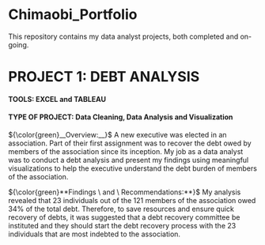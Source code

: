 # Chimaobi_Portfolio
This repository contains my data analyst projects, both completed and on-going.

# PROJECT 1: DEBT ANALYSIS
#### TOOLS: EXCEL and TABLEAU
#### TYPE OF PROJECT: Data Cleaning, Data Analysis and Visualization

${\color{green}__Overview:__}$
A new executive was elected in an association. Part of their first assignment was to recover the debt owed by members of the association since its inception.
My job as a data analyst was to conduct a debt analysis and present my findings using meaningful visualizations to help the executive understand the debt burden of members of the association. 

${\color{green}**Findings \ and \ Recommendations:**}$
My analysis revealed that 23 individuals out of the 121 members of the association owed 34% of the total debt. Therefore, to save resources and ensure quick recovery of debts, it was suggested that a debt recovery committee be instituted and they should start the debt recovery process with the 23 individuals that are most indebted to the association. 

